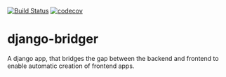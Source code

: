 [![Build Status](https://travis-ci.com/intellineers/django-bridger.svg?branch=master)](https://travis-ci.com/intellineers/django-bridger)
[![codecov](https://codecov.io/gh/intellineers/django-bridger/branch/master/graph/badge.svg)](https://codecov.io/gh/intellineers/django-bridger)

# django-bridger
A django app, that bridges the gap between the backend and frontend to enable automatic creation of frontend apps.
